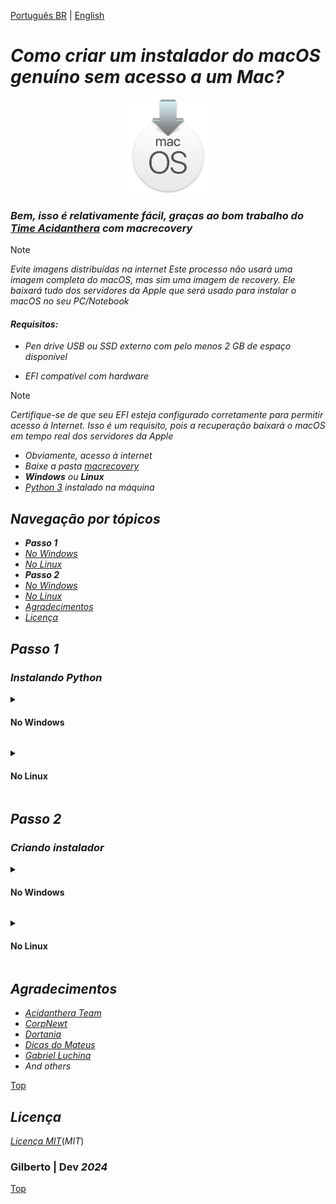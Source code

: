 [Português BR](https://github.com/Gilberto-Mascena/How-to-create-a-macOS-installer-without-a-Mac/blob/main/README-pt_br.md) | [English](https://github.com/Gilberto-Mascena/How-to-create-a-macOS-installer-without-a-Mac/blob/main/README.md)

# _Como criar um instalador do macOS genuíno sem acesso a um Mac?_

<div align="center">
    <img src="./assets/miscellany/macOS-recovery.png" width="150">
</div>

### _Bem, isso é relativamente fácil, graças ao bom trabalho do [Time Acidanthera](https://github.com/acidanthera/OpenCorePkg) com macrecovery_

> [!NOTE]
> _Evite imagens distribuídas na internet_
> _Este processo não usará uma imagem completa do macOS, mas sim uma imagem de recovery. Ele baixará tudo dos servidores da Apple que será usado para instalar o macOS no seu PC/Notebook_

#### _Requisitos:_
- _Pen drive USB ou SSD externo com pelo menos 2 GB de espaço disponível_

- _EFI compatível com hardware_

> [!NOTE]
> _Certifique-se de que seu EFI esteja configurado corretamente para permitir acesso à Internet. Isso é um requisito, pois a recuperação baixará o macOS em tempo real dos servidores da Apple_

- _Obviamente, acesso à internet_
- _Baixe a pasta [macrecovery](https://github.com/Gilberto-Mascena/How-to-create-a-macOS-installer-without-a-Mac/releases)_
- _**Windows** ou **Linux**_
- _[Python 3](https://www.python.org/downloads/) instalado na máquina_

<a name="ancora"></a>

## _Navegação por tópicos_

- _**Passo 1**_
- [_No Windows_](#ancora1)
- [_No Linux_](#ancora2)
- _**Passo 2**_
- [_No Windows_](#ancora3)
- [_No Linux_](#ancora4)
- [*Agradecimentos*](#ancora5)
- [*Licença* ](#ancora6)

## _Passo 1_

### _Instalando Python_

<a id="ancora1"></a>

<details><summary><h4>No Windows</h4></summary>

- _Ao instalar no **Windows** marque a opcão `Add Python to PATH`_

<div align="center">
    <img src="./assets/miscellany/path-python.png" width="600">
</div>

- _Verificando a instalação:_ 
    - _No **Windows**, abra um prompt ou terminal e execute o comando abaixo_

```
python --version
```
- _Se retornar algo como `python 3.x.x`, a instalação foi bem-sucedida e podemos ir para o passo 1_

<div>
    <img src="./assets/windows/python-version-win.png">
</div>

[Top](#ancora)
</details>

<a id="ancora2"></a>

<details><summary><h4>No Linux</h4></summary>

- _No **Linux**, o Ubuntu por exemplo, geralmente vem com o Python instalado, então verifique primeiro se você o tem instalado_

    - _Verificando a instalação:_
        - _No **Linux** abra um terminal e execute o comando abaixo_

```
python --version
```

#### _Ou_

```
python3 --version
```

- _Se retornar algo como `python 3.x.x`, o python já está instalado, podemos ir para o passo 1_

<div>
    <img src="./assets/linux/python-version.png">
</div>


- _Caso contrário, para **Debian** e derivados, no terminal execute o comando abaixo_

```
sudo apt update && sudo apt upgrade -y
```

- _Digite a senha do usuário para atualizar os pacotes e instalar as atualizações no sistema, após o processo ser concluído, execute o comando abaixo_

```
sudo apt install python3 -y
```

- _Digite a senha do usuário para instalação, após a conclusão feche o terminal e abra-o novamente. Por fim, verifique a instalação executando o comando abaixo novamente_

```
python --version
```

#### _Ou_

```
python3 --version
```

- _Se retornar algo como `python 3.x.x`, o python já está instalado, podemos ir para o passo 1_

<div>
    <img src="./assets/linux/python-version.png">
</div>

[Top](#ancora)
</details>


## _Passo 2_

### _Criando instalador_

<a id="ancora3"></a>

<details><summary><h4>No Windows</h4></summary>

1. [_Baixar o macrecovery_](https://github.com/Gilberto-Mascena/How-to-create-a-macOS-installer-without-a-Mac/releases)
2. _Formatar a unidade flash USB em FAT32_
3. _Abrir a pasta macrecovery baixada anteriormente_

<div>
    <img src="assets/windows/content-recovery-win.png">
</div>

4. _Open the `recovery_urls.txt` file_

<div>
    <img src="./assets/windows/URLs-win.png">
</div>

5. _Conforme destacado no título acima, a seção em vermelho baixa a recuperação do macOS Ventura, apenas copiar. O mesmo vale para outras versões._

6. _Abra um terminal na pasta macrecovery e digite `python3`, pressione espaço e cole a url copiada. Pressione Enter e aguarde_

<div>
    <img src="./assets/windows/download macos-win.png">
</div>

7. _Esta tela mostra que o download foi concluído com sucesso._

<div>
    <img src="./assets/windows/download complete-win.png">
</div>

8. _Volte para a pasta do macrecovery e observe que agora temos a pasta `com.apple.recovery.boot`. Copie a pasta para o pendrive previamente formatado_

<div>
    <img src="./assets/windows/folder-recovery-win.png">
</div>

9. _Agora copie seu `EFI` para o pendrive também_ 
    - _A estrutura de pastas e arquivos deve ficar como nas telas abaixo_

<div>
    <img src="./assets/windows/folders-on-the-pen-win.png">

- _Arquivos que compõem a pasta `com.apple.recovery.boot`_

    <img src="./assets/windows/files-recovery-win.png">

- _Arquivos que compõem a pasta `EFI`_

<   img src="./assets/windows/oc-folders-win.png">

- _Arquivos que compõem a pasta `oc`_

    <img src="./assets/windows/EFI-folders-win.png">
</div>

10. 🎉 _Finalmente temos um pendrive pronto para instalar o macOS escolhido em `recovery_urls.txt`_



[Top](#ancora)
</details>

<a id="ancora4"></a>

<details><summary><h4>No Linux</h4></summary>

1. [_Baixar o macrecovery_](https://github.com/Gilberto-Mascena/How-to-create-a-macOS-installer-without-a-Mac/releases)
2. _Formatar a unidade flash USB em FAT32_
3. _Abrir a pasta macrecovery baixada anteriormente_

<div>
<img src="./assets/linux/content-macrecovery.png">
</div>

4. _Abrir o arquivo `recovery_urls.txt`_

<div>
<img src="./assets/linux/URLs.png">
</div>

5. _Conforme destacado no título acima, a seção em vermelho baixa a recuperação do macOS Ventura e apenas a copia. O mesmo vale para outras versões._

6. _Abrir um terminal na pasta macrecovery e digitar `python3`, pressionar espaço e colar a url copiada. Pressione Enter e aguarde_

<div>
<img src="./assets/linux/download-recovery.png">
</div>

7. _Esta tela mostra que o download foi concluído com sucesso._

<div>
<img src="./assets/linux/download-complete.png">
</div>

8. _Volte para a pasta macrecovery e observe que agora temos a pasta `com.apple.recovery.boot`. Copie a pasta para o pendrive formatado anteriormente_

<div>
<img src="./assets/linux/folder-recovery.png">
</div>

9. _Agora copie seu `EFI` para o pendrive também_
- _A estrutura de pastas e arquivos deve ficar como nas telas abaixo_

<div>
<img src="./assets/linux/folders-on-the-pendrive.png">

- _Arquivos que compõem a pasta `com.apple.recovery.boot`_

<img src="./assets/linux/files-recovery.png">

- _Arquivos que compõem a pasta `EFI`_

<img src="./assets/linux/OC-folders.png">

- _Arquivos que compõem a pasta `oc`_

<img src="./assets/linux/EFI-folders.png">
</div>

10. 🎉 _Finalmente temos um pendrive pronto para instalar o macOS escolhido em `recovery_urls.txt`_

[Top](#ancora)
</details>

<a id="ancora5"></a>

## _Agradecimentos_

- [*Acidanthera Team*](https://github.com/acidanthera)
- [*CorpNewt*](https://github.com/corpnewt)
- [*Dortania*](https://dortania.github.io/OpenCore-Install-Guide/config.plist/comet-lake.html#platforminfo)
- [*Dicas do Mateus*](https://www.youtube.com/c/DicasdoMateus)
- [*Gabriel Luchina*](https://www.youtube.com/c/gabrielluchina)
- *And others*

[Top](#ancora)
</details>

<a id="ancora6"></a>

## _Licença_

[_Licença MIT_](./LICENSE.md)(_MIT_)

### Gilberto | Dev _2024_

[Top](#ancora)
</details>